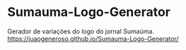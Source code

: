 # Sumauma-Logo-Generator
Gerador de variações do logo do jornal Sumaúma.
https://juaogeneroso.github.io/Sumauma-Logo-Generator/
